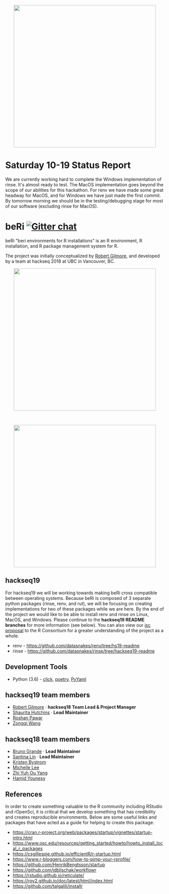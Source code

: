 <p align="center"><a href="https://www.datasnakes.org/get-beri/"><img src="https://user-images.githubusercontent.com/20953530/43921054-48163858-9be0-11e8-8ddb-385e1cd9c056.jpg" width=450></a></p>

# Saturday 10-19 Status Report

We are currently working hard to complete the Windows implementation of rinse.  It's almost ready to test.  The MacOS implementation
goes beyond the scope of our abilities for this hackathon.  For renv we have made some great headway for MacOS, and for Windows we 
have just made the first commit.  By tomorrow morning we should be in the testing/debugging stage for most of our software (excluding rinse for MacOS).

# beRi  [![Gitter chat](https://badges.gitter.im/CRANbeRi/Lobby.svg)](https://gitter.im/CRANbeRi/Lobby)

beRi "beri environments for R installations" is an R environment, R installation, and R package management system for R. 

The project was initially conceptualized by [Robert Gilmore](https://github.com/grabear), and developed by a team at hackseq 2018 at UBC in Vancouver, BC.
 
<p align="center"><a href="https://twitter.com/hackseq/status/1051628032228655104"><img src="https://i.imgur.com/tkZEmS8.png" width=450></a></p>
<br>
<p align="center"><a href="https://hackseq.github.io/hs18/2018/08/12/README.txt.html"><img src="https://i.imgur.com/B9WCmSh.png" width=450></a></p>

## hackseq19

For hackseq19 we will be working towards making beRi cross compatible between operating systems.  Because beRi is composed of 3 separate python packages (rinse, renv, and rut), we will be focusing on 
creating implementations for two of these packages while we are here.  By the end of the project we would like to be able to install renv and rinse on Linux, MacOS, and Windows.
Please continue to the **hackseq19 README branches** for more information (see below).  You can also
view our [isc proposal](https://github.com/datasnakes/beri-isc-proposal) to the R Consortium for a greater understanding of the project as a whole.

* renv - https://github.com/datasnakes/renv/tree/hs19-readme
* rinse - https://github.com/datasnakes/rinse/tree/hackseq19-readme

## Development Tools
  
* Python (3.6) - [click](https://github.com/pallets/click), [poetry](https://github.com/sdispater/poetry), [PyYaml](http://pyyaml.org/wiki/PyYAMLDocumentation)

## hackseq19 team members

* [Robert Gilmore](https://github.com/grabear) · **hackseq18 Team Lead & Project Manager**
* [Shaurita Hutchins](https://github.com/sdhutchins) · **Lead Maintainer**
* [Roshan Pawar](http://github.com/r614)
* [Zongqi Wang](https://github.com/zongqi-wang)

## hackseq18 team members

* [Bruno Grande](https://github.com/scientificbruno) · **Lead Maintainer**
* [Santina Lin](https://github.com/santina) · **Lead Maintainer**
* [Kristen Bystrom](https://github.com/ksbystrom)
* [Michelle Lee](https://github.com/bitttyyyy)
* [Zhi Yuh Ou Yang](https://github.com/ZhiYuh)
* [Hamid Younesy](https://github.com/hyounesy)

## References

In order to create something valuable to the R community including RStudio and rOpenSci, it is critical that we develop something that has credibility and creates reproducible environments. Below are some useful links and packages that have acted as a guide for helping to create this package:

  * https://cran.r-project.org/web/packages/startup/vignettes/startup-intro.html
  * https://www.osc.edu/resources/getting_started/howto/howto_install_local_r_packages
  * https://csgillespie.github.io/efficientR/r-startup.html
  * https://www.r-bloggers.com/how-to-pimp-your-rprofile/
  * https://github.com/HenrikBengtsson/startup
  * https://github.com/jdblischak/workflowr
  * https://rstudio.github.io/reticulate/
  * https://rpy2.github.io/doc/latest/html/index.html
  * https://github.com/talgalili/installr
